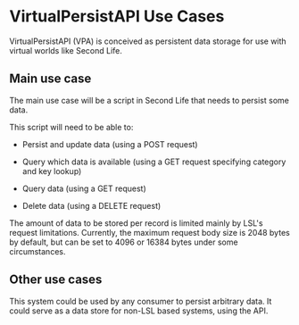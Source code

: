 VirtualPersistAPI Use Cases
===========================

VirtualPersistAPI (VPA) is conceived as persistent data storage for use with virtual worlds like Second Life.

Main use case
-------------

The main use case will be a script in Second Life that needs to persist some data.

This script will need to be able to:

- Persist and update data (using a POST request)

- Query which data is available (using a GET request specifying category and key lookup)

- Query data (using a GET request)

- Delete data (using a DELETE request)

The amount of data to be stored per record is limited mainly by LSL's request limitations. Currently, the maximum request body size is 2048 bytes by default, but can be set to 4096 or 16384 bytes under some circumstances.

Other use cases
---------------

This system could be used by any consumer to persist arbitrary data. It could serve as a data store for non-LSL based systems, using the API.

